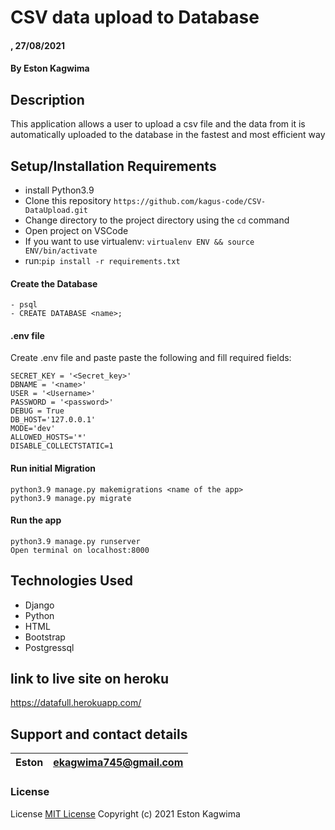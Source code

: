 #  CSV data upload to Database

#### , 27/08/2021

#### By **Eston Kagwima**

## Description
This application allows a user to upload a csv file and the data from it is automatically uploaded to the database in the fastest and most efficient way



## Setup/Installation Requirements
- install Python3.9
- Clone this repository `https://github.com/kagus-code/CSV-DataUpload.git`
- Change directory to the project directory using  the `cd` command
- Open project on VSCode
- If you want to use virtualenv: `virtualenv ENV && source ENV/bin/activate`
- run:`pip install -r requirements.txt`
####  Create the Database
    - psql
    - CREATE DATABASE <name>;
####  .env file
Create .env file and paste paste the following and fill  required fields:

    SECRET_KEY = '<Secret_key>'
    DBNAME = '<name>'
    USER = '<Username>'
    PASSWORD = '<password>'
    DEBUG = True
    DB_HOST='127.0.0.1'
    MODE='dev'
    ALLOWED_HOSTS='*'
    DISABLE_COLLECTSTATIC=1
#### Run initial Migration
    python3.9 manage.py makemigrations <name of the app>
    python3.9 manage.py migrate
#### Run the app
    python3.9 manage.py runserver
    Open terminal on localhost:8000


## Technologies Used

- Django 
- Python
- HTML
- Bootstrap
- Postgressql

## link to live site on heroku
https://datafull.herokuapp.com/


## Support and contact details

| Eston | ekagwima745@gmail.com |
| ----- | --------------------- |

### License

License
[MIT License](https://choosealicense.com/licenses/mit/)
Copyright (c) 2021 Eston Kagwima
